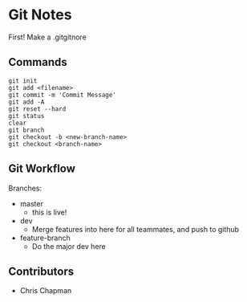 # Git Notes

First! Make a .gitgitnore

## Commands

```
git init
git add <filename>
git commit -m 'Commit Message'
git add -A
git reset --hard
git status
clear
git branch
git checkout -b <new-branch-name>
git checkout <branch-name>
```

## Git Workflow

Branches:
- master
  - this is live!
- dev
  - Merge features into here for all teammates, and push to github
- feature-branch
  - Do the major dev here

## Contributors

- Chris Chapman